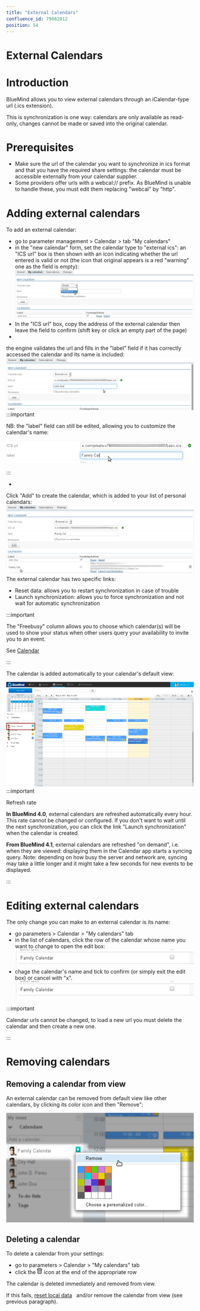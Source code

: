 ```yaml
---
title: "External Calendars"
confluence_id: 79862012
position: 54
---
```

# External Calendars


# Introduction

BlueMind allows you to view external calendars through an iCalendar-type url (.ics extension).

This is synchronization is one way: calendars are only available as read-only, changes cannot be made or saved into the original calendar.


# Prerequisites

- Make sure the url of the calendar you want to synchronize in ics format and that you have the required share settings: the calendar must be accessible externally from your calendar supplier.
- Some providers offer urls with a webcal:// prefix. As BlueMind is unable to handle these, you must edit them replacing "webcal" by "http".


# Adding external calendars

To add an external calendar:

- go to parameter management > Calendar > tab "My calendars"
- in the "new calendar" form, set the calendar type to "external ics": an "ICS url" box is then shown with an icon indicating whether the url entered is valid or not (the icon that original appears is a red "warning" one as the field is empty):![](../../attachments/79862012/79862030.png)
- In the "ICS url" box, copy the address of the external calendar then leave the field to confirm (shift key or click an empty part of the page)
- 
the engine validates the url and fills in the "label" field if it has correctly accessed the calendar and its name is included:
![](../../attachments/79862012/79862028.png)
:::important

NB: the "label" field can still be edited, allowing you to customize the calendar's name:

![](../../attachments/79862012/79862026.png)

:::

- 
Click "Add" to create the calendar, which is added to your list of personal calendars:
![](../../attachments/79862012/79862024.png) 
The external calendar has two specific links:

  - Reset data: allows you to restart synchronization in case of trouble
  - Launch synchronization: allows you to force synchronization and not wait for automatic synchronization

:::important

The "Freebusy" column allows you to choose which calendar(s) will be used to show your status when other users query your availability to invite you to an event.

See [Calendar](/Guide_de_l_utilisateur/L_agenda/)

:::

The calendar is added automatically to your calendar's default view:

![](../../attachments/79862012/79862018.png)
:::important

Refresh rate

**In BlueMind 4.0**, external calendars are refreshed automatically every hour. This rate cannot be changed or configured. If you don't want to wait until the next synchronization, you can click the link "Launch synchronization" when the calendar is created.

**From BlueMind 4.1**, external calendars are refreshed "on demand", i.e. when they are viewed: displaying them in the Calendar app starts a syncing query.
Note: depending on how busy the server and network are, syncing may take a little longer and it might take a few seconds for new events to be displayed.

:::

# Editing external calendars

The only change you can make to an external calendar is its name:

- go parameters > Calendar > "My calendars" tab
- in the list of calendars, click the row of the calendar whose name you want to change to open the edit box:![](../../attachments/79862012/79862022.png)
- chage the calendar's name and tick to confirm (or simply exit the edit box) or cancel with "x".![](../../attachments/79862012/79862020.png)

:::important

Calendar urls cannot be changed, to load a new url you must delete the calendar and then create a new one.

:::

# Removing calendars

## Removing a calendar from view

An external calendar can be removed from default view like other calendars, by clicking its color icon and then "Remove":

![](../../attachments/79862012/79862013.png)

## Deleting a calendar

To delete a calendar from your settings:

- go to parameters > Calendar > "My calendars" tab
- click the ![](../../attachments/79861210/79861222.png) icon at the end of the appropriate row


The calendar is deleted immediately and removed from view.

If this fails, [reset local data](/Guide_de_l_utilisateur/Paramètres_utilisateur/)   and/or remove the calendar from view (see previous paragraph).


